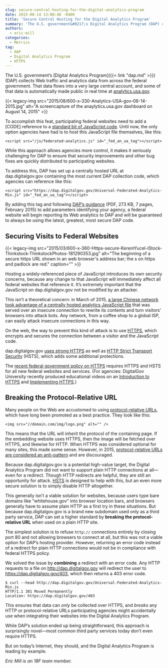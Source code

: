 ```yaml
---
slug: secure-central-hosting-for-the-digital-analytics-program
date: 2015-08-14 13:00:48 -0400
title: 'Secure Central Hosting for the Digital Analytics Program'
summary: 'The U.S. government&#8217;s Digital Analytics Program (DAP) collects Web traffic and analytics data from across the federal government.'
authors:
  - eric-mill
categories:
  - Metrics
tag:
  - DAP
  - Digital Analytics Program
  - HTTPS
---
```


The U.S. government&#8217;s [Digital Analytics Program]({{< link "dap.md" >}}) (DAP) collects Web traffic and analytics data from across the federal government. That data flows into a very large central account, and some of that data is automatically made public in real time at [analytics.usa.gov](https://analytics.usa.gov/).

{{< legacy-img src="2015/08/600-x-330-Analytics-USA-gov-08-14-2015.jpg" alt="A screencapture of the anaylytics.usa.gov dashboard on August 14, 2015" >}}

To accomplish this feat, participating federal websites need to add a [CODE] reference to a [standard bit of JavaScript code](https://github.com/digital-analytics-program/gov-wide-code/blob/master/Universal-Federated-Analytics.js). Until now, the only option agencies have had is to host this JavaScript file themselves, like this:

```
<script src="/js/federated-analytics.js" id="_fed_an_ua_tag"></script>
```

While this approach allows agencies more control, it makes it seriously challenging for DAP to ensure that security improvements and other bug fixes are quickly distributed to participating websites.

To address this, DAP has set up a centrally hosted URL at dap.digitalgov.gov containing the most current DAP collection code, which agencies can reference like this:

```
<script src="https://dap.digitalgov.gov/Universal-Federated-Analytics-Min.js" id="_fed_an_ua_tag"></script>
```

By adding this tag and following [DAP&#8217;s guidance](https://s3.amazonaws.com/digitalgov/_legacy-img/2015/02/GSA-DAP-UA-Code-Quick-Guide-15-01-30-v1-02_mvf.pdf) (PDF, 273 KB, 7 pages, February 2015) to add parameters identifying your agency, a federal website will begin reporting its Web analytics to DAP and will be guaranteed to always be using the latest, greatest, most secure DAP code.

## Securing Visits to Federal Websites

{{< legacy-img src="2015/03/600-x-360-Https-secure-KeremYucel-iStock-Thinkstock-ThinkstockPhotos-181290353.jpg" alt="The beginning of a secure https URL shown in an web browser's address bar; the s on https and padlock are red." caption="" >}}

Hosting a widely-referenced piece of JavaScript introduces its own security concerns, because any change to that JavaScript will immediately affect all federal websites that reference it. It&#8217;s extremely important that the JavaScript on dap.digitalgov.gov not be modified by an attacker.

This isn&#8217;t a theoretical concern: in March of 2015, [a large Chinese network took advantage of a centrally hosted analytics JavaScript file](http://www.vox.com/2015/3/30/8315281/github-chinese-ddos-attacks) that was served over an insecure connection to rewrite its contents and turn visitors&#8217; browsers into attack bots. Any network, from a coffee shop to a global ISP, can easily attack insecure connections in this way.

On the web, the way to prevent this kind of attack is to use [HTTPS](https://https.cio.gov/), which encrypts and secures the connection between a visitor and the JavaScript code.

dap.digitalgov.gov [uses strong HTTPS](https://www.ssllabs.com/ssltest/analyze.html?d=dap.digitalgov.gov&s=23.203.230.91&latest) as well as [HTTP Strict Transport Security](https://https.cio.gov/hsts/) (HSTS), which adds some additional protections.

The [recent federal government policy on HTTPS](https://https.cio.gov/) requires HTTPS and HSTS for all new federal websites and services. (For agencies: DigitalGov University recently produced educational videos on an [Introduction to HTTPS](https://www.youtube.com/watch?v=d2GmcPYWm5k) and [Implementing HTTPS](https://www.youtube.com/watch?v=rnM2qAfEG-M).)

## Breaking the Protocol-Relative URL

Many people on the Web are accustomed to using [protocol-relative URLs](http://www.paulirish.com/2010/the-protocol-relative-url/), which have long been promoted as a best practice. They look like this:

```
<img src="//domain.com/img/logo.png" alt="" />
```

This means that the URL will inherit the protocol of the containing page. If the embedding website uses HTTPS, then the image will be fetched over HTTPS, and likewise for HTTP. When HTTPS was considered optional for many sites, this made some sense. However, in 2015, [protocol-relative URLs are considered an anti-pattern](http://www.paulirish.com/2010/the-protocol-relative-url/) and are discouraged.

Because dap.digitalgov.gov is a potential high-value target, the Digital Analytics Program did not want to support plain HTTP connections at all—even for a redirect. Though HTTP redirects are helpful, they are still an opportunity for attack. [HSTS](https://https.cio.gov/hsts/) is designed to help with this, but an even more secure solution is to simply disable HTTP altogether.

This generally isn&#8217;t a viable solution for websites, because users type bare domains like &#8220;whitehouse.gov&#8221; into browser location bars, and browsers generally have to assume plain HTTP as a first try in these situations. But because dap.digitalgov.gov is a brand new subdomain used only as a third party service, DAP can set a higher standard by **breaking the protocol-relative URL** when used on a plain HTTP site.

The simplest solution is to refuse `http://` connections entirely by closing port 80 and not allowing browsers to connect at all, but this was not a viable option for DAP&#8217;s hosting provider. However, returning an error code instead of a redirect for plain HTTP connections would not be in compliance with federal HTTPS policy.

We solved the issue by **combining** a redirect with an error code. Any HTTP requests to a file on http://dap.digitalgov.gov will redirect the user to https://dap.digitalgov.gov/403, which then returns a 403 error code.

```
$ curl --head http://dap.digitalgov.gov/Universal-Federated-Analytics-Min.js
HTTP/1.1 301 Moved Permanently
Location: https://dap.digitalgov.gov/403
```

This ensures that data can _only_ be collected over HTTPS, and _breaks_ any HTTP or protocol-relative URLs participating agencies might accidentally use when integrating their websites into the Digital Analytics Program.

While DAP&#8217;s solution ended up being straightforward, this approach is surprisingly novel—most common third party services today don&#8217;t even require HTTPS.

But on today&#8217;s Internet, they should, and the Digital Analytics Program is leading by example.

_Eric Mill is an 18F team member._
